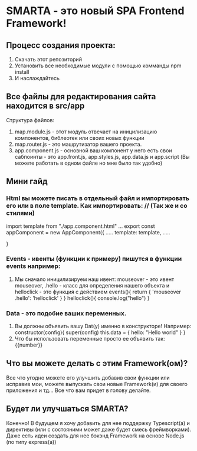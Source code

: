 # SMARTA - это  новый SPA Frontend Framework!
## Процесс создания проекта: 
1) Скачать этот репозиторий
2) Установить все необходимые модули с помощью комманды npm install
3) И наслаждайтесь
## Все файлы для редактирования сайта находится в src/app
Структура файлов:
1) map.module.js - этот модуль отвечает на иницилизацию компонентов, библеотек или своих новых функции
2) map.router.js - это машрутизатор вашего проекта.
3) app.component.js - основной ваш компонент у него есть свои сабпоинты - это app.front.js, app.styles.js, app.data.js и app.script (Вы можете работать в одном файле но мне было так удобно)
## Мини гайд
### Html вы можете писать в отдельный файл и импортировать его или в поле template. Как импортировать:   // (Так же и со стилями)
import template from "./app.component.html"
...
export const appComponent = new AppComponent({
    .....
    template: template,
    .....
    
    
}

### Events - ивенты (функции к примеру) пишутся в функции events например:
1) Мы сначало иницилизируем наш ивент: mouseover - это ивент mouseover, .hello - класс для определения нашего объекта и helloclick - это функция с действием
events(){
        return {
            'mouseover .hello': 'helloclick'
        }
}
helloclick(){
        console.log("hello")
}
### Data - это подобие ваших переменных. 
1) Вы должны объявить вашу Dat(у) именно в конструкторе! Например:
constructor(config){
  super(config)
  this.data = {
      hello: "Hello world"
  }
}
2) Что бы использовать переменные просто ее объявить так: {{number}}


## Что вы можете делать с этим Framework(ом)?
Все что угодно можете его улучшить добавив свои функции или исправив мои, можете выпускать свои новые Framework(и) для своего приложения и тд... Все что вам придет в голову делайте. 
## Будет ли улучшаться SMARTA?
Конечно! В будущем я хочу добавить для нее поддержку Typescript(а) и директивы (или с состояними может даже будет смесь фреймворками). Даже есть идеи создать для нее бэкэнд Framework на основе Node.js (по типу express(а))
